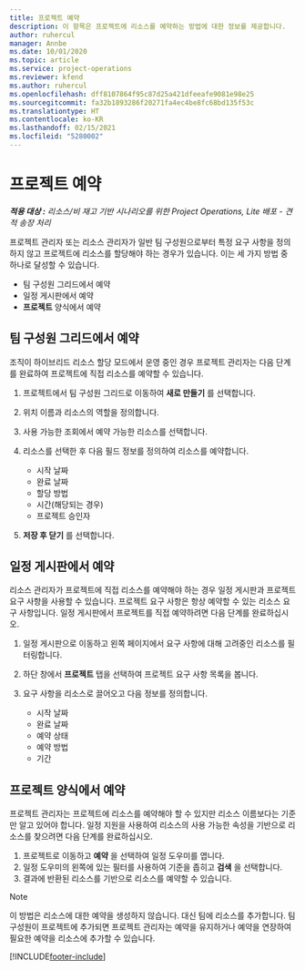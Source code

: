 ```yaml
---
title: 프로젝트 예약
description: 이 항목은 프로젝트에 리소스를 예약하는 방법에 대한 정보를 제공합니다.
author: ruhercul
manager: Annbe
ms.date: 10/01/2020
ms.topic: article
ms.service: project-operations
ms.reviewer: kfend
ms.author: ruhercul
ms.openlocfilehash: dff8107864f95c87d25a421dfeeafe9081e98e25
ms.sourcegitcommit: fa32b1893286f20271fa4ec4be8fc68bd135f53c
ms.translationtype: HT
ms.contentlocale: ko-KR
ms.lasthandoff: 02/15/2021
ms.locfileid: "5280002"
---
```

# <a name="book-to-a-project"></a>프로젝트 예약

_**적용 대상 :** 리소스/비 재고 기반 시나리오를 위한 Project Operations, Lite 배포 - 견적 송장 처리_

프로젝트 관리자 또는 리소스 관리자가 일반 팀 구성원으로부터 특정 요구 사항을 정의하지 않고 프로젝트에 리소스를 할당해야 하는 경우가 있습니다. 이는 세 가지 방법 중 하나로 달성할 수 있습니다.

- 팀 구성원 그리드에서 예약
- 일정 게시판에서 예약
- **프로젝트** 양식에서 예약

## <a name="book-from-the-team-member-grid"></a>팀 구성원 그리드에서 예약

조직이 하이브리드 리소스 할당 모드에서 운영 중인 경우 프로젝트 관리자는 다음 단계를 완료하여 프로젝트에 직접 리소스를 예약할 수 있습니다.

1. 프로젝트에서 팀 구성원 그리드로 이동하여 **새로 만들기** 를 선택합니다.
2. 위치 이름과 리소스의 역할을 정의합니다.
3. 사용 가능한 조회에서 예약 가능한 리소스를 선택합니다.
4. 리소스를 선택한 후 다음 필드 정보를 정의하여 리소스를 예약합니다.

    - 시작 날짜
    - 완료 날짜
    - 할당 방법
    - 시간(해당되는 경우)
    - 프로젝트 승인자

6. **저장 후 닫기** 를 선택합니다.

## <a name="book-from-the-schedule-board"></a>일정 게시판에서 예약

리소스 관리자가 프로젝트에 직접 리소스를 예약해야 하는 경우 일정 게시판과 프로젝트 요구 사항을 사용할 수 있습니다. 프로젝트 요구 사항은 항상 예약할 수 있는 리소스 요구 사항입니다. 일정 게시판에서 프로젝트를 직접 예약하려면 다음 단계를 완료하십시오.

1. 일정 게시판으로 이동하고 왼쪽 페이지에서 요구 사항에 대해 고려중인 리소스를 필터링합니다.
2. 하단 창에서 **프로젝트** 탭을 선택하여 프로젝트 요구 사항 목록을 봅니다.
3. 요구 사항을 리소스로 끌어오고 다음 정보를 정의합니다.

    - 시작 날짜
    - 완료 날짜
    - 예약 상태
    - 예약 방법
    - 기간

## <a name="book-from-the-project-form"></a>프로젝트 양식에서 예약

프로젝트 관리자는 프로젝트에 리소스를 예약해야 할 수 있지만 리소스 이름보다는 기준만 알고 있어야 합니다. 일정 지원을 사용하여 리소스의 사용 가능한 속성을 기반으로 리소스를 찾으려면 다음 단계를 완료하십시오. 

1. 프로젝트로 이동하고 **예약** 을 선택하여 일정 도우미를 엽니다.
2. 일정 도우미의 왼쪽에 있는 필터를 사용하여 기준을 좁히고 **검색** 을 선택합니다.
3. 결과에 반환된 리소스를 기반으로 리소스를 예약할 수 있습니다.

> [!NOTE]
> 이 방법은 리소스에 대한 예약을 생성하지 않습니다. 대신 팀에 리소스를 추가합니다. 팀 구성원이 프로젝트에 추가되면 프로젝트 관리자는 예약을 유지하거나 예약을 연장하여 필요한 예약을 리소스에 추가할 수 있습니다.


[!INCLUDE[footer-include](../includes/footer-banner.md)]